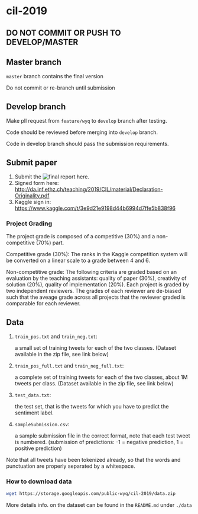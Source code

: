 # cil-2019

## __DO NOT COMMIT OR PUSH TO DEVELOP/MASTER__

## Master branch

`master` branch contains the final version

Do not commit or re-branch until submission

## Develop branch


Make pll request from `feature/wyq` to `develop` branch after testing.

Code should be reviewed before merging into `develop` branch.

Code in develop branch should pass the submission requirements.

## Submit paper

1. Submit the ![final report](https://cmt3.research.microsoft.com/ETHZCIL2019) here.
2. Signed form here: http://da.inf.ethz.ch/teaching/2019/CIL/material/Declaration-Originality.pdf
3. Kaggle sign in: https://www.kaggle.com/t/3e9d21e9198d44b6994d7ffe5b838f96

### Project Grading

The project grade is composed of a competitive (30%) and a non-competitive (70%) part.

Competitive grade (30%): The ranks in the Kaggle competition system will be converted on a linear scale to a grade between 4 and 6.

Non-competitive grade: The following criteria are graded based on an evaluation by the teaching assistants: quality of paper (30%), creativity of solution (20%), quality of implementation (20%). Each project is graded by two independent reviewers. The grades of each reviewer are de-biased such that the aveage grade across all projects that the reviewer graded is comparable for each reviewer.

## Data

1. `train_pos.txt` and `train_neg.txt`:

    a small set of training tweets for each of the two classes. (Dataset available in the zip file, see link below)

2. `train_pos_full.txt` and `train_neg_full.txt`:
   
   a complete set of training tweets for each of the two classes, about 1M tweets per class. (Dataset available in the zip file, see link below)

3. `test_data.txt`:

   the test set, that is the tweets for which you have to predict the sentiment label.

4. `sampleSubmission.csv`:

   a sample submission file in the correct format, note that each test tweet is numbered. (submission of predictions: -1 = negative prediction, 1 = positive prediction)

Note that all tweets have been tokenized already, so that the words and punctuation are properly separated by a whitespace.

### How to download data
```bash
wget https://storage.googleapis.com/public-wyq/cil-2019/data.zip
```

More details info. on the dataset can be found in the `README.md` under `./data`
